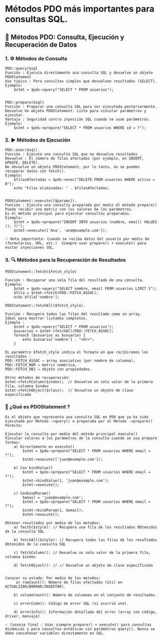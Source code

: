 # Métodos PDO más importantes para consultas SQL.
## 📘 Métodos PDO: Consulta, Ejecución y Recuperación de Datos

### 1. ⚙️ Métodos de Consulta
    PDO::query($sql
    Función : Ejecuta directamente una consulta SQL y devuelve un objeto PDOStatement
    Uso típico : Para consultas simples que devuelven resultados (SELECT).
    Ejemplo: 
        $stmt = $pdo->query("SELECT * FROM usuarios");


    PDO::prepare($sql)
    Función : Preparar una consulta SQL para ser ejecutada posteriormente.
    Devuelve Un objeto PDOStatement: Listo para vincular parámetros y ejecutar.
    Ventaja : Seguridad contra inyección SQL cuando se usan parámetros.
    Ejemplo: 
        $stmt = $pdo->prepare("SELECT * FROM usuarios WHERE id = ?");

### 2. ▶️ Métodos de Ejecución
    PDO::exec($sql).
    Función : Ejecuta una consulta SQL que no devuelve resultados .
    Devuelve : El número de filas afectadas (por ejemplo, en INSERT, UPDATE, DELETE).
    No devuelve un objeto PDOStatement, por lo tanto, no se pueden recuperar datos con fetch().
    Ejemplo: 
        $filasAfectadas = $pdo->exec("DELETE FROM usuarios WHERE activo = 0"); 
        echo "Filas eliminadas: " . $filasAfectadas;
        

    PDOStatement::execute([$params]).
    Función : Ejecuta una consulta preparada por medio el metodo prepare()
    Puede recibir una matriz con los valores de los parámetros.
    Es el método principal para ejecutar consultas preparadas.
    Ejemplo:
        $stmt = $pdo->prepare("INSERT INTO usuarios (nombre, email) VALUES (?, ?)");
        $stmt->execute(['Ana', 'ana@example.com']);

    ✅ Nota importante: Cuando se reciba datos del usuario por medio de (formularios, URL, etc.)  Siempre usar prepare() + execute() para evitar inyecciones SQL.

###  3. 🔍 Métodos para la Recuperación de Resultados
    PDOStatement::fetch($fetch_style)
    
    Función : Recuperar una sola fila del resultado de una consulta.
    Ejemplo: 
        $stmt = $pdo->query("SELECT nombre, email FROM usuarios LIMIT 1");
        $fila = $stmt->fetch(PDO::FETCH_ASSOC);
        echo $fila['nombre'];
        
    PDOStatement::fetchAll($fetch_style).
    
    Función : Recupera todas las filas del resultado como un array.
    Ideal para mostrar listados completos.
    Ejemplo :
        $stmt = $pdo->query("SELECT * FROM usuarios");
        $usuarios = $stmt->fetchAll(PDO::FETCH_ASSOC);
        foreach ($usuarios as $usuario) {
            echo $usuario['nombre'] . "<br>";
        }
        
    EL parametro $fetch_style indica el formato en que recibiremos los resultados :
    PDO::FETCH_ASSOC → array asociativo (por nombre de columna),
    PDO::FETCH_NUM → matriz numérica,
    PDO::FETCH_OBJ → objeto con propiedades.
    
    Otros métodos de recuperación:
    $stmt->fetchColumn($index);  // Devuelve un solo valor de la primera fila, columna $index
    $stmt->fetchObject($class);  // Devuelve un objeto de clase especificada
    
### 📌 ¿Qué es PDOStatement ?
    Es el objeto que representa una consulta SQL en PDO que ya ha sido ejecutada por Metodo ->query() o preparada por el Metodo ->prepare() Permite:

    Ejecutar la consulta por medio del metodo principal execute()
    Vincular valores a los parámetros de la consulta cuando se usa prepare formas:
        a) Directamente en execute()
            $stmt = $pdo->prepare("SELECT * FROM usuarios WHERE email = ?");
            $stmt->execute(['juan@example.com']);
            
        b) Con bindValue()
            $stmt = $pdo->prepare("SELECT * FROM usuarios WHERE email = ?");
            $stmt->bindValue(1, 'juan@example.com');
            $stmt->execute();
            
        c) ConbindParam()
            $email = 'juan@example.com';
            $stmt = $pdo->prepare("SELECT * FROM usuarios WHERE email = ?");
            $stmt->bindParam(1, $email);
            $stmt->execute();
  
    Obtener resultados por medio de los metodos:
        a) fecth($style): // Recupera una fila de los resultados Obtenidos de la consulta SQL
        
        b) fetchAll($style): // Recupera todas las filas de los resultados Obtenidos de la consulta SQL
        
        c) fetchColumn(): // Devuelve un solo valor de la primera fila, columna $index
        
        d) fetchObject(): // // Devuelve un objeto de clase especificada
        
    
    Conocer su estado: Por medio de los metodos:
         a) rowCount(): Número de filas afectadas (útil en ACTUALIZAR/BORRAR/INSERTAR).
        
        b) columnCount(): Número de columnas en el conjunto de resultados.
        
        c) errorCode(): Código de error SQL (si ocurrió uno).
        
        d) errorInfo(): Información detallada del error (array con código, driver, mensaje)

    ✅ Consejo final : Usar siempre prepare() + execute() para consultas dinámicas y para consultas estáticas sin parámetros query(). Nunca se debe concatenar variables directamente en SQL.




